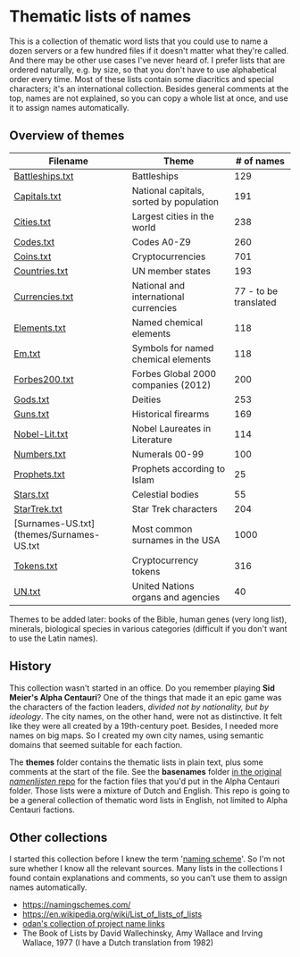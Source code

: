 # Thematic lists of names

This is a collection of thematic word lists that you could use to name a dozen servers or a few hundred files if it doesn't matter what they're called. And there may be other use cases I've never heard of. I prefer lists that are ordered naturally, e.g. by size, so that you don't have to use alphabetical order every time. Most of these lists contain some diacritics and special characters; it's an international collection. Besides general comments at the top, names are not explained, so you can copy a whole list at once, and use it to assign names automatically.

## Overview of themes

|Filename|Theme|# of names|
|-|-|-|
|[Battleships.txt](themes/Battleships.txt)|Battleships|129|
|[Capitals.txt](themes/Capitals.txt)|National capitals, sorted by population|191|
|[Cities.txt](themes/Cities.txt)|Largest cities in the world|238|
|[Codes.txt](themes/Codes.txt)|Codes A0-Z9|260|
|[Coins.txt](themes/Coins.txt)|Cryptocurrencies|701|
|[Countries.txt](themes/Countries.txt)|UN member states|193|
|[Currencies.txt](themes/Currencies.txt)|National and international currencies|77 - to be translated|
|[Elements.txt](themes/Elements.txt)|Named chemical elements|118|
|[Em.txt](themes/Em.txt)|Symbols for named chemical elements|118|
|[Forbes200.txt](themes/Forbes200.txt)|Forbes Global 2000 companies (2012)|200|
|[Gods.txt](themes/Gods.txt)|Deities|253|
|[Guns.txt](themes/Guns.txt)|Historical firearms|169|
|[Nobel-Lit.txt](themes/Nobel-Lit.txt)|Nobel Laureates in Literature|114|
|[Numbers.txt](themes/Numbers.txt)|Numerals 00-99|100|
|[Prophets.txt](themes/Prophets.txt)|Prophets according to Islam|25|
|[Stars.txt](themes/Stars.txt)|Celestial bodies|55|
|[StarTrek.txt](themes/StarTrek.txt)|Star Trek characters|204|
|[Surnames-US.txt](themes/Surnames-US.txt|Most common surnames in the USA|1000|
|[Tokens.txt](themes/Tokens.txt)|Cryptocurrency tokens|316|
|[UN.txt](themes/UN.txt)|United Nations organs and agencies|40|

Themes to be added later: books of the Bible, human genes (very long list), minerals, biological species in various categories (difficult if you don't want to use the Latin names).

## History

This collection wasn't started in an office. Do you remember playing **Sid Meier's Alpha Centauri**? One of the things that made it an epic game was the characters of the faction leaders, *divided not by nationality, but by ideology*. The city names, on the other hand, were not as distinctive. It felt like they were all created by a 19th-century poet. Besides, I needed more names on big maps. So I created my own city names, using semantic domains that seemed suitable for each faction.

The **themes** folder contains the thematic lists in plain text, plus some comments at the start of the file. See the **basenames** folder [in the original *namenlijsten* repo](https://github.com/ProkhorZ/namenlijsten) for the faction files that you'd put in the Alpha Centauri folder. Those lists were a mixture of Dutch and English. This repo is going to be a general collection of thematic word lists in English, not limited to Alpha Centauri factions.

## Other collections

I started this collection before I knew the term '[naming scheme](https://en.wikipedia.org/wiki/Computer_network_naming_scheme)'. So I'm not sure whether I know all the relevant sources. Many lists in the collections I found contain explanations and comments, so you can't use them to assign names automatically.
* https://namingschemes.com/
* https://en.wikipedia.org/wiki/List_of_lists_of_lists 
* [odan's collection of project name links](https://gist.github.com/odan/3eb5bbd32f9800de4842bfbc9d7c5968)
* The Book of Lists by David Wallechinsky, Amy Wallace and Irving Wallace, 1977 (I have a Dutch translation from 1982)
